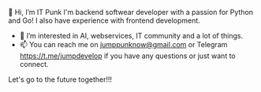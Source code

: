 👋 Hi, I’m IT Punk
I'm backend softwear developer with a passion for Python and Go!
I also have experience with frontend development.


- 👀 I’m interested in AI, webservices, IT community and a lot of things.
- 📫 You can reach me on jumppunknow@gmail.com or Telegram https://t.me/jumpdevelop if you have any questions or just want to connect.

Let's go to the future together!!!

<!---
jumppunk/jumppunk is a ✨ special ✨ repository because its `README.md` (this file) appears on your GitHub profile.
You can click the Preview link to take a look at your changes.
--->
